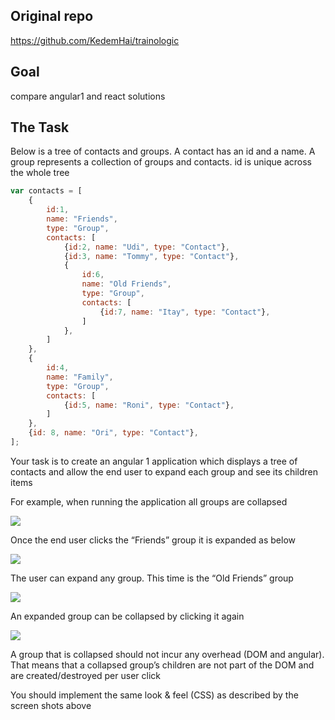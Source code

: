 ## Original repo

https://github.com/KedemHai/trainologic

## Goal

compare angular1 and react solutions

## The Task ##
Below is a tree of contacts and groups. A contact has an id and a name. A group represents a collection of groups and contacts. id is unique across the whole tree

```javascript 1.8
var contacts = [
    {
        id:1,
        name: "Friends",
        type: "Group",
        contacts: [
            {id:2, name: "Udi", type: "Contact"},
            {id:3, name: "Tommy", type: "Contact"},
            {
                id:6,
                name: "Old Friends",
                type: "Group",
                contacts: [
                    {id:7, name: "Itay", type: "Contact"},
                ]
            },
        ]
    },
    {
        id:4,
        name: "Family",
        type: "Group",
        contacts: [
            {id:5, name: "Roni", type: "Contact"},
        ]
    },
    {id: 8, name: "Ori", type: "Contact"},
];
```
Your task is to create an angular 1 application which displays a tree of contacts and allow the end user to expand each group and see its children items

For example, when running the application all groups are collapsed

![](https://user-images.githubusercontent.com/18151275/30758500-56cfc7f8-9fdb-11e7-8385-4283df208945.png)

Once the end user clicks the “Friends” group it is expanded as below

![](https://user-images.githubusercontent.com/18151275/30758501-56d1019a-9fdb-11e7-9a49-aa8ae5a6918d.png)

The user can expand any group. This time is the “Old Friends” group

![](https://user-images.githubusercontent.com/18151275/30758499-56cc373c-9fdb-11e7-9c01-8a0193ab7d15.png)

An expanded group can be collapsed by clicking it again

![](https://user-images.githubusercontent.com/18151275/30758502-56d1b0b8-9fdb-11e7-9c1a-17aa18cbb06a.png)

A group that is collapsed should not incur any overhead (DOM and angular). That means that a collapsed group’s children are not part of the DOM and are created/destroyed per user click

You should implement the same look & feel (CSS) as described by the screen shots above
